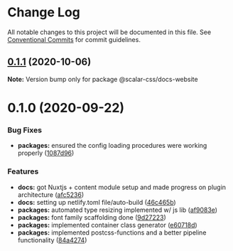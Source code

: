 # Change Log

All notable changes to this project will be documented in this file.
See [Conventional Commits](https://conventionalcommits.org) for commit guidelines.

## [0.1.1](https://github.com/scalar-css/scalar-css/compare/@scalar-css/docs-website@0.1.0...@scalar-css/docs-website@0.1.1) (2020-10-06)

**Note:** Version bump only for package @scalar-css/docs-website





# 0.1.0 (2020-09-22)


### Bug Fixes

* **packages:** ensured the config loading procedures were working properly ([1087d96](https://github.com/scalar-css/scalar-css/commit/1087d96f8a9b675933c4ec41c7074d2b66f5e065))


### Features

* **docs:** got Nuxtjs + content module setup and made progress on plugin architecture ([afc5236](https://github.com/scalar-css/scalar-css/commit/afc52364996253a2e1bb369ea66afa489eba7cef))
* **docs:** setting up netlify.toml file/auto-build ([46c465b](https://github.com/scalar-css/scalar-css/commit/46c465bacbc8b08748ddd535e5431c25af8d796f))
* **packages:** automated type resizing implemented w/ js lib ([af9083e](https://github.com/scalar-css/scalar-css/commit/af9083e743b3e00a32614839390818b1c0478c90))
* **packages:** font family scaffolding done ([9d27223](https://github.com/scalar-css/scalar-css/commit/9d27223c1ffccd83f7c091b2300678e542768cf5))
* **packages:** implemented container class generator ([e60718d](https://github.com/scalar-css/scalar-css/commit/e60718d559056feb2617226562cda7e8091d826d))
* **packages:** implemented postcss-functions and a better pipeline functionality ([84a4274](https://github.com/scalar-css/scalar-css/commit/84a42742613ad7b3101cf3829912497ae0c6dd0f))

